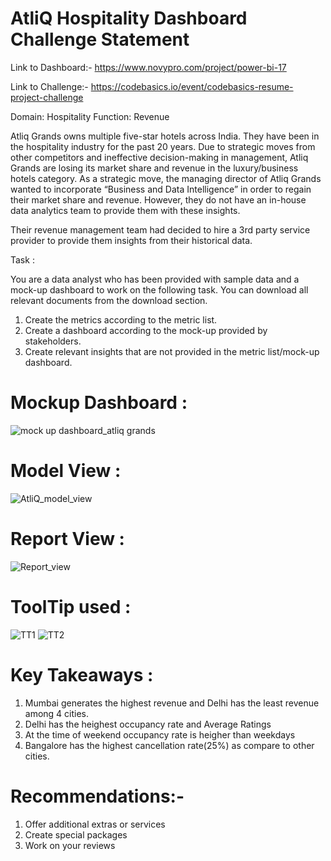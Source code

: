 # AtliQ Hospitality Dashboard Challenge Statement

Link to Dashboard:- https://www.novypro.com/project/power-bi-17

Link to Challenge:- https://codebasics.io/event/codebasics-resume-project-challenge

Domain: Hospitality Function: Revenue

Atliq Grands owns multiple five-star hotels across India. They have been in the hospitality industry for the past 20 years. Due to strategic moves from other competitors and ineffective decision-making in management, Atliq Grands are losing its market share and revenue in the luxury/business hotels category. As a strategic move, the managing director of Atliq Grands wanted to incorporate “Business and Data Intelligence” in order to regain their market share and revenue. However, they do not have an in-house data analytics team to provide them with these insights.

Their revenue management team had decided to hire a 3rd party service provider to provide them insights from their historical data.

Task :

You are a data analyst who has been provided with sample data and a mock-up dashboard to work on the following task. You can download all relevant documents from the download section.

1) Create the metrics according to the metric list.
2) Create a dashboard according to the mock-up provided by stakeholders.
3) Create relevant insights that are not provided in the metric list/mock-up dashboard.
 
# Mockup Dashboard :

![mock up dashboard_atliq grands](https://user-images.githubusercontent.com/83628917/193047825-77efa1ed-3e77-4a5e-9d2e-ab3e7edf0d22.png)

# Model View :

![AtliQ_model_view](https://user-images.githubusercontent.com/83628917/193049322-115cdd53-96b4-46ba-84ab-ba4d088a359d.jpg)

# Report View :

![Report_view](https://user-images.githubusercontent.com/83628917/193050009-8def244f-0242-46b3-b163-83059c2b93aa.jpg)

# ToolTip used :
![TT1](https://user-images.githubusercontent.com/83628917/193050805-0bbfd782-78b8-484f-8ea3-a597f3bc2c71.jpg)
![TT2](https://user-images.githubusercontent.com/83628917/193050808-d9dc1bc2-4006-48cf-bbdf-105d3167eddb.jpg)

# Key Takeaways :

1) Mumbai generates the highest revenue and Delhi has the least revenue among 4 cities.
2) Delhi has the heighest occupancy rate and Average Ratings
3) At the time of weekend occupancy rate is heigher than weekdays
4) Bangalore has the highest cancellation rate(25%) as compare to other cities.

# Recommendations:-

1) Offer additional extras or services
2) Create special packages
3) Work on your reviews


   
   
